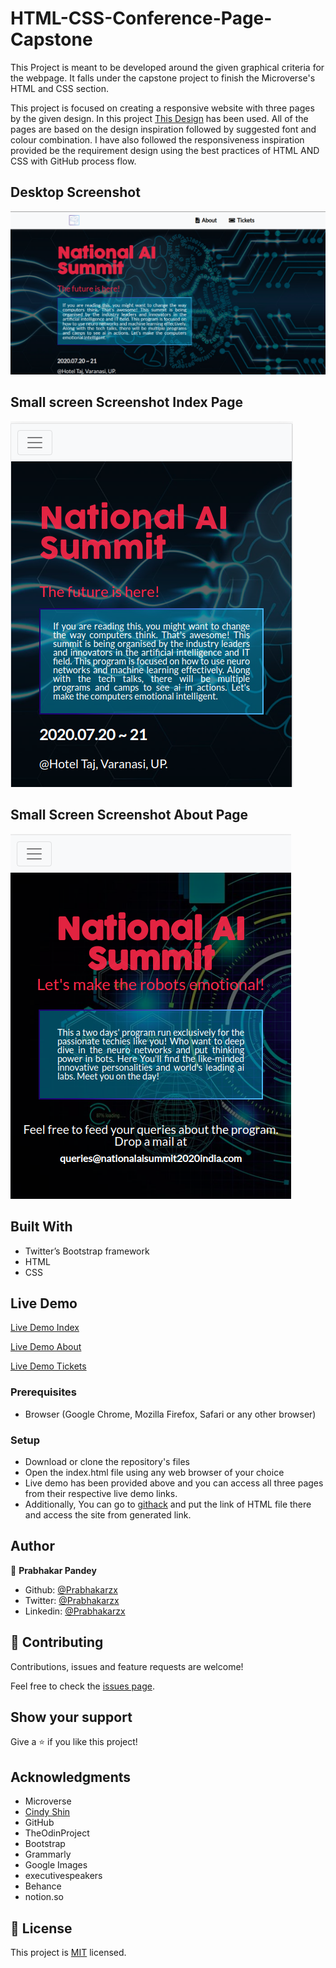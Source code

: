 # HTML-CSS-Conference-Page-Capstone
This Project is meant to be developed around the given graphical criteria for the webpage. It falls under the capstone project to finish the Microverse's HTML and CSS section.

> 
This project is focused on creating a responsive website with three pages by the given design. In this project [This Design](https://www.behance.net/gallery/29845175/CC-Global-Summit-2015) has been used. All of the pages are based on the design inspiration followed by suggested font and colour combination. I have also followed the responsiveness inspiration provided be the requirement design using the best practices of HTML AND CSS with GitHub process flow.

## Desktop Screenshot

![screenshot](./img/NationalAiIndexPage.png)

## Small screen Screenshot Index Page

![screenshot](./img/NationalAiIndexMobile.png)

## Small Screen Screenshot About Page
![screenshot](./img/AIsummitAboutMob.png)

## Built With

- Twitter’s Bootstrap framework
- HTML
- CSS

## Live Demo

[Live Demo Index](https://rawcdn.githack.com/Prabhakarzx/HTML-CSS-Conference-Page-Capstone/ce13b5ebcd5fac833f56e41031f4e1cb08c2d2b5/index.html)

[Live Demo About](https://raw.githack.com/Prabhakarzx/HTML-CSS-Conference-Page-Capstone/feature-branch/tickets.html)

[Live Demo Tickets](https://raw.githack.com/Prabhakarzx/HTML-CSS-Conference-Page-Capstone/feature-branch/about.html)


### Prerequisites

- Browser (Google Chrome, Mozilla Firefox, Safari or any other browser)

### Setup

- Download or clone the repository's files
- Open the index.html file using any web browser of your choice
- Live demo has been provided above and you can access all three pages from their respective live demo links.
- Additionally, You can go to [githack](https://raw.githack.com) and put the link of HTML file there and access the site from generated link.

## Author

👤 **Prabhakar Pandey**

- Github: [@Prabhakarzx](https://github.com/Prabhakarzx)
- Twitter: [@Prabhakarzx](https://twitter.com/prabhakarzx)
- Linkedin: [@Prabhakarzx](https://www.linkedin.com/in/prabhakarzx/)

## 🤝 Contributing

Contributions, issues and feature requests are welcome!

Feel free to check the [issues page](https://github.com/Prabhakarzx/HTML-CSS-Conference-Page-Capstone/issues).

## Show your support

Give a ⭐️ if you like this project!

## Acknowledgments

- Microverse
- [Cindy Shin](https://www.behance.net/adagio07)
- GitHub
- TheOdinProject
- Bootstrap
- Grammarly
- Google Images
- executivespeakers
- Behance
- notion.so

## 📝 License

This project is [MIT](lic.url) licensed.
